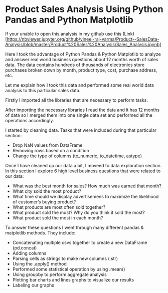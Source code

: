 # Product Sales Analysis Using Python Pandas and Python Matplotlib

If your unable to open this analysis in my github use this (Link)[https://nbviewer.jupyter.org/github/vineel-raj-varma/Product--SalesData-Analysis/blob/master/Product%20Sales%20Analysis/Sales_Analysis.ipynb]


Here I took the advantage of Python Pandas & Python Matplotlib to analyze and answer real world business questions about 12 months worth of sales data. The data contains hundreds of thousands of electronics store purchases broken down by month, product type, cost, purchase address, etc.

Let me explain how I took this data and performed some real world data analysis to this particular sales data.

Firstly I imported all the libraries that are necessary to perform tasks.

After importing the necessary libraries I read the data and it has 12 months of data so I merged them into one single data set and performed all the operations accordingly.

I started by cleaning data. Tasks that were included during that particular section:
- Drop NaN values from DataFrame
- Removing rows based on a condition
- Change the type of columns (to_numeric, to_datetime, astype)

Once I have cleaned up our data a bit, I moveed to data exploration section. In this section I explore 6 high level business questions that were related to our data:
- What was the best month for sales? How much was earned that month?
- What city sold the most product?
- What time should we display advertisemens to maximize the likelihood of customer’s buying product?
- What products are most often sold together?
- What product sold the most? Why do you think it sold the most?
- What product sold the most in each month?

To answer these questions I went through many different pandas & matplotlib methods. They include:
- Concatenating multiple csvs together to create a new DataFrame (pd.concat)
- Adding columns
- Parsing cells as strings to make new columns (.str)
- Using the .apply() method
- Performed some statistical operation by using .mean()
- Using groupby to perform aggregate analysis
- Plotting bar charts and lines graphs to visualize our results
- Labeling our graphs
